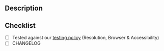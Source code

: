 ## Description

## Checklist

- [ ] Tested against our [testing policy](https://github.com/nhsuk/nhsuk-frontend/blob/master/docs/contributing/testing.md) (Resolution, Browser & Accessibility)
- [ ] CHANGELOG
